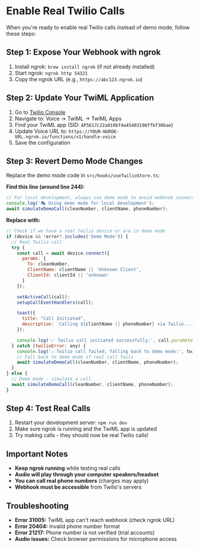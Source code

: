 # Enable Real Twilio Calls

When you're ready to enable real Twilio calls instead of demo mode, follow these steps:

## Step 1: Expose Your Webhook with ngrok

1. Install ngrok: `brew install ngrok` (if not already installed)
2. Start ngrok: `ngrok http 54321`
3. Copy the ngrok URL (e.g., `https://abc123.ngrok.io`)

## Step 2: Update Your TwiML Application

1. Go to [Twilio Console](https://console.twilio.com/)
2. Navigate to: Voice → TwiML → TwiML Apps  
3. Find your TwiML app (SID: `AP5617c22a010bf4a45403196ffbf30bae`)
4. Update Voice URL to: `https://YOUR-NGROK-URL.ngrok.io/functions/v1/handle-voice`
5. Save the configuration

## Step 3: Revert Demo Mode Changes

Replace the demo mode code in `src/hooks/useTwilioStore.ts`:

**Find this line (around line 244):**
```javascript
// For local development, always use demo mode to avoid webhook connectivity issues
console.log('🎭 Using demo mode for local development');
await simulateDemoCall(cleanNumber, clientName, phoneNumber);
```

**Replace with:**
```javascript
// Check if we have a real Twilio device or are in demo mode
if (device && !error?.includes('Demo Mode')) {
  // Real Twilio call
  try {
    const call = await device.connect({
      params: {
        To: cleanNumber,
        ClientName: clientName || 'Unknown Client',
        ClientId: clientId || 'unknown'
      }
    });

    setActiveCall(call);
    setupCallEventHandlers(call);

    toast({
      title: "Call Initiated",
      description: `Calling ${clientName || phoneNumber} via Twilio...`,
    });

    console.log('✅ Twilio call initiated successfully:', call.parameters.CallSid);
  } catch (twilioError: any) {
    console.log('⚠️ Twilio call failed, falling back to demo mode:', twilioError.message);
    // Fall back to demo mode if real call fails
    await simulateDemoCall(cleanNumber, clientName, phoneNumber);
  }
} else {
  // Demo mode - simulate a call
  await simulateDemoCall(cleanNumber, clientName, phoneNumber);
}
```

## Step 4: Test Real Calls

1. Restart your development server: `npm run dev`
2. Make sure ngrok is running and the TwiML app is updated
3. Try making calls - they should now be real Twilio calls!

## Important Notes

- **Keep ngrok running** while testing real calls
- **Audio will play through your computer speakers/headset**
- **You can call real phone numbers** (charges may apply)
- **Webhook must be accessible** from Twilio's servers

## Troubleshooting

- **Error 31005:** TwiML app can't reach webhook (check ngrok URL)
- **Error 20404:** Invalid phone number format
- **Error 21217:** Phone number is not verified (trial accounts)
- **Audio issues:** Check browser permissions for microphone access 